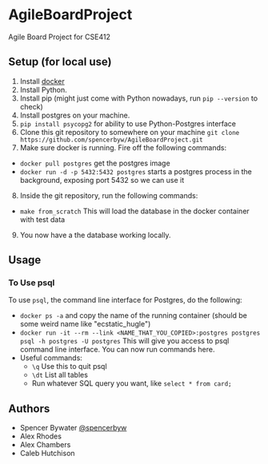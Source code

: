 # AgileBoardProject
Agile Board Project for CSE412

## Setup (for local use)
1. Install [docker](https://www.docker.com/)
2. Install Python.
3. Install pip (might just come with Python nowadays, run `pip --version` to check)
4. Install postgres on your machine.
5. `pip install psycopg2` for ability to use Python-Postgres interface
6. Clone this git repository to somewhere on your machine `git clone https://github.com/spencerbyw/AgileBoardProject.git`
7. Make sure docker is running. Fire off the following commands:
  - `docker pull postgres` get the postgres image
  - `docker run -d -p 5432:5432 postgres` starts a postgres process in the background, exposing port 5432 so we can use it
8. Inside the git repository, run the following commands:
  - `make from_scratch` This will load the database in the docker container with test data
9. You now have a the database working locally.

## Usage
### To Use psql
To use `psql`, the command line interface for Postgres, do the following:
- `docker ps -a` and copy the name of the running container (should be some weird name like "ecstatic_hugle")
- `docker run -it --rm --link <NAME_THAT_YOU_COPIED>:postgres postgres psql -h postgres -U postgres` This will give you access to psql command line interface. You can now run commands here.
- Useful commands:
  - `\q` Use this to quit psql
  - `\dt` List all tables
  - Run whatever SQL query you want, like `select * from card;`


## Authors
- Spencer Bywater [@spencerbyw](https://github.com/spencerbywater)
- Alex Rhodes
- Alex Chambers
- Caleb Hutchison
